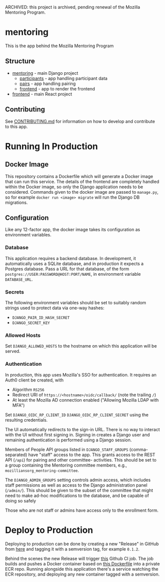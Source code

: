 ARCHIVED: this project is archived, pending renewal of the Mozilla Mentoring Program.

# mentoring

This is the app behind the Mozilla Mentoring Program

## Structure

* [mentoring](./mentoring) - main Django project
  * [participants](mentoring/participants) - app handling participant data
  * [pairs](mentoring/pairs) - app handling pairing
  * [frontend](mentoring/frontend) - app to render the frontend
* [frontend](./frontend) - main React project

## Contributing

See [CONTRIBUTING.md](./CONTRIBUTING.md) for information on how to develop and contribute to this app.

# Running In Production

## Docker Image

This repository contains a Dockerfile which will generate a Docker image that can run this service.
The details of the frontend are completely handled within the Docker image, so only the Django application needs to be considered.
Commands given to the docker image are passed to `manage.py`, so for example `docker run <image> migrate` will run the Django DB migrations.

## Configuration

Like any 12-factor app, the docker image takes its configuration as environment variables.

### Database

This application requires a backend database.
In development, it automatically uses a SQLite database, and in production it expects a Postgres database.
Pass a URL for that database, of the form `postgres://USER:PASSWORD@HOST:PORT/NAME`, in environment variable `DATABASE_URL`.

### Secrets

The following environment variables should be set to suitably random strings used to protect data via one-way hashes:

* `DJANGO_PAIR_ID_HASH_SECRET`
* `DJANGO_SECRET_KEY`

### Allowed Hosts

Set `DJANGO_ALLOWED_HOSTS` to the hostname on which this application will be served.

### Authentication

In production, this app uses Mozilla's SSO for authentication.
It requires an Auth0 client be created, with
 * Algorithm `RS256`
 * Redirect URI of `https://<hostname>/oidc/callback/` (note the trailing `/`)
 * At least the Mozilla AD connection enabled ("Allowing Mozilla LDAP with MFA")

Set `DJANGO_OIDC_RP_CLIENT_ID` `DJANGO_OIDC_RP_CLIENT_SECRET` using the resulting credentials.

The UI automatically redirects to the sign-in URL.
There is no way to interact with the UI without first signing in.
Signing in creates a Django user and remaining authentication is performed using a Django session.

Members of People API groups listed in `DJANGO_STAFF_GROUPS` (comma-separated) have "staff" access to the app.
This grants access to the REST API (`/api`) for pairing and other committee- activities.
This should be set to a group containing the Mentoring committee members, e.g., `mozilliansorg_mentoring-committee`.

The `DJANGO_ADMIN_GROUPS` setting controls admin access, which includes staff permissions as well as access to the Django administration panel (`/admin/`).
This should be given to the subset of the committee that might need to make ad-hoc modifications to the database, and be capable of doing so safely

Those who are not staff or admins have access only to the enrollment form.

# Deploy to Production

Deploying to production can be done by creating a new "Release" in GitHub from [here](https://github.com/mozilla/mentoring/releases) and tagging it with a semversion tag, for example `0.1.2`.

Behind the scenes the new Release will trigger [this](https://github.com/mozilla/mentoring/tree/main/.github/workflows/docker.yaml) Github CI job. The job builds and pushes a Docker container based on [this Dockerfile](https://github.com/mozilla/mentoring/tree/main/Dockerfile) into a private ECR repo.
Running alongside this application there's a service watching the ECR repository, and deploying any new container tagged with a semversion.
